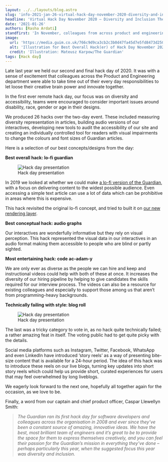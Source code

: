 ```yaml
---
layout: ../../layouts/blog.astro
slug: 'info-2021-jan-26-virtual-hack-day-november-2020-diversity-and-inclusion-theme'
headline: 'Virtual Hack Day November 2020 – Diversity and Inclusion Theme'
date: '2021-01-26'
authors: [Rasha Ardati]
standfirst: 'In November, colleagues from across product and engineering came together for our first ever remote hack day to encourage teams to think of ways in which we could develop technical solutions and make our news products more accessible and inclusive.'
image:
  url: 'https://media.guim.co.uk/766c9d9ca3cb2c3b0d47fa45d7e5fd8473d25083/0_0_3840_2160/3840.jpg'
  alt: 'Illustration for Best Overall Hack(er) of Hack Day November 2020'
  credit: 'Illustration: Mateusz Karpow/The Guardian'
tags: [Hack day]
---
```


Late last year we held our second and final hack day of 2020. It was with a sense of excitement that colleagues across the Product and Engineering department were able to take time out of their every day responsibilities to let loose their creative brain power and innovate together.

In the first ever remote hack day, our focus was on diversity and accessibility, teams were encouraged to consider important issues around disability, race, gender or age in their designs.

We produced 26 hacks over the two-day event. These included measuring diversity representation in articles, building audio versions of our interactives, developing new tools to audit the accessibility of our site and creating an individually controlled tool for readers with visual impairments to change the colours and font sizes of Guardian articles.

Here is a selection of our best concepts/designs from the day:

**Best overall hack: lo-fi guardian**


   <figure class="supporting">
   <img alt="Hack day presentation" src="https://i.guim.co.uk/img/media/fb25a53d2a7343282405d39e64f930e6852780fe/0_1_981_589/master/981.jpg?width=620&quality=45&auto=format&fit=max&dpr=2&s=a2f84e28f14d6dbf4bfe1ea82d93fcf1" loading="lazy" />
   <figcaption>
     Hack day presentation
    <i></i>
    </figcaption>
    </figure>

In 2019 we looked at whether we could make [a lo-fi version of the Guardian](https://dribbble.com/shots/8443518-A-lo-fi-Guardian-for-the-next-billion-users), with a focus on delivering content to the widest possible audience. Even accessing a simple text article can use a lot of data which can be prohibitive in areas where this is expensive.

This hack revisited the original lo-fi concept, and tried to built it on [our new rendering layer](https://www.theguardian.com/info/2019/apr/04/revisiting-the-rendering-tier).

**Best** **conceptual hack: audio graphs**

Our interactives are wonderfully informative but they rely on visual perception. This hack represented the visual data in our interactives in an audio format making them accessible to people who are blind or partly sighted.

**Most entertaining hack: code ac-adam-y**

We are only ever as diverse as the people we can hire and keep and instructional videos could help with both of these at once. It increases the diversity of our hiring pipeline by helping to give candidates the skills required for our interview process. The videos can also be a resource for existing colleagues and especially to support those among us that aren’t from programming-heavy backgrounds.

**Technically failing with style: blog roll**


   <figure class="supporting">
   <img alt="Hack day presentation" src="https://i.guim.co.uk/img/media/778503a4e2de3342b8196a7cd841775ba938de9e/342_0_970_582/master/970.jpg?width=620&quality=45&auto=format&fit=max&dpr=2&s=15c054ce3fb7583daffa9df24558145f" loading="lazy" />
   <figcaption>
     Hack day presentation
    <i></i>
    </figcaption>
    </figure>

The last was a tricky category to vote in, as no hack quite technically failed; a rather amazing feat in itself. The voting public had to get quite picky with the details.

Social media platforms such as Instagram, Twitter, Facebook, WhatsApp and even LinkedIn have introduced ‘story reels’ as a way of presenting bite-size content that is available for a 24-hour period. The idea of this hack was to introduce these reels on our live blogs, turning key updates into short story reels which could help us provide short, curated experiences for users that may feel overwhelmed by long liveblogs.

We eagerly look forward to the next one, hopefully all together again for the occasion, as we love to be.

Finally, a word from our captain and chief product officer, Caspar Llewellyn Smith:

> _The Guardian ran its first hack day for software developers and colleagues across the organisation in 2008 and ever since they’ve been a constant source of amazing, innovative ideas. We have the best, most brilliant team of engineers and it’s great to be to provide the space for them to express themselves creatively, and you can feel their passion for the Guardian’s mission in everything they’ve done – perhaps particularly this year, when the suggested focus this year was diversity and inclusion._
